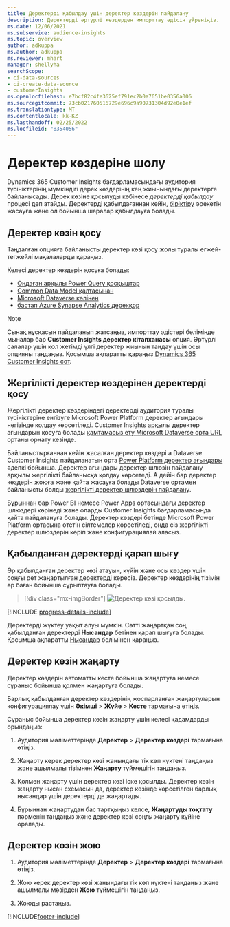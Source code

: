 ```yaml
---
title: Деректерді қабылдау үшін деректер көздерін пайдалану
description: Деректерді әртүрлі көздерден импорттау әдісін үйреніңіз.
ms.date: 12/06/2021
ms.subservice: audience-insights
ms.topic: overview
author: adkuppa
ms.author: adkuppa
ms.reviewer: mhart
manager: shellyha
searchScope:
- ci-data-sources
- ci-create-data-source
- customerInsights
ms.openlocfilehash: e7bcf82c4fe3625ef791ec2b0a7651be0356a006
ms.sourcegitcommit: 73cb021760516729e696c9a90731304d92e0e1ef
ms.translationtype: MT
ms.contentlocale: kk-KZ
ms.lasthandoff: 02/25/2022
ms.locfileid: "8354056"
---
```

# <a name="data-sources-overview"></a>Деректер көздеріне шолу



Dynamics 365 Customer Insights бағдарламасындағы аудитория түсініктерінің мүмкіндігі дерек көздерінің кең жиынындағы деректерге байланысады. Дерек көзіне қосылуды көбінесе *деректерді қабылдау* процесі деп атайды. Деректерді қабылдағаннан кейін, [біріктіру](data-unification.md) әрекетін жасауға және ол бойынша шаралар қабылдауға болады.

## <a name="add-a-data-source"></a>Деректер көзін қосу

Таңдалған опцияға байланысты деректер көзі қосу жолы туралы егжей-тегжейлі мақалаларды қараңыз.

Келесі деректер көздерін қосуға болады:

- [Ондаған арқылы Power Query қосқыштар](connect-power-query.md)
- [Common Data Model қалтасынан](connect-common-data-model.md)
- [Microsoft Dataverse көлінен](connect-dataverse-managed-lake.md)
- [бастап Azure Synapse Analytics дерекқор](connect-synapse.md)

> [!NOTE]
> Сынақ нұсқасын пайдаланып жатсаңыз, импорттау әдістері бөлімінде мыналар бар **Customer Insights деректер кітапханасы** опция. Әртүрлі салалар үшін қол жетімді үлгі деректер жиынын таңдау үшін осы опцияны таңдаңыз. Қосымша ақпаратты қараңыз [Dynamics 365 Customer Insights сот](../trial-signup.md).

## <a name="add-data-from-on-premises-data-sources"></a>Жергілікті деректер көздерінен деректерді қосу

Жергілікті деректер көздеріндегі деректерді аудитория туралы түсініктеріне енгізуге Microsoft Power Platform деректер ағындары негізінде қолдау көрсетіледі. Customer Insights арқылы деректер ағындарын қосуға болады [қамтамасыз ету Microsoft Dataverse орта URL](create-environment.md) ортаны орнату кезінде.

Байланыстырғаннан кейін жасалған деректер көздері a Dataverse Customer Insights пайдаланатын орта [Power Platform деректер ағындары](/power-query/dataflows/overview-dataflows-across-power-platform-dynamics-365) әдепкі бойынша. Деректер ағындары деректер шлюзін пайдалану арқылы жергілікті байланысқа қолдау көрсетеді. A дейін бар деректер көздерін жоюға және қайта жасауға болады Dataverse ортамен байланысты болды [жергілікті деректер шлюздерін пайдалану](/data-integration/gateway/service-gateway-app).

Бұрыннан бар Power BI немесе Power Apps ортасындағы деректер шлюздері көрінеді және оларды Customer Insights бағдарламасында қайта пайдалануға болады. Деректер көздері бетінде Microsoft Power Platform ортасына өтетін сілтемелер көрсетіледі, онда сіз жергілікті деректер шлюздерін көріп және конфигурациялай аласыз.

## <a name="review-ingested-data"></a>Қабылданған деректерді қарап шығу

Әр қабылданған деректер көзі атауын, күйін және осы көздер үшін соңғы рет жаңартылған деректерді көресіз. Деректер көздерінің тізімін әр баған бойынша сұрыптауға болады.

> [!div class="mx-imgBorder"]
> ![Деректер көзі қосылды.](media/configure-data-datasource-added.png "Деректер көзі қосылды")

[!INCLUDE [progress-details-include](../includes/progress-details-pane.md)]

Деректерді жүктеу уақыт алуы мүмкін. Сәтті жаңартқан соң, қабылданған деректерді **Нысандар** бетінен қарап шығуға болады. Қосымша ақпаратты [Нысандар](entities.md) бөлімінен қараңыз.

## <a name="refresh-a-data-source"></a>Деректер көзін жаңарту

Деректер көздерін автоматты кесте бойынша жаңартуға немесе сұраныс бойынша қолмен жаңартуға болады. 

Барлық қабылданған деректер көздерінің жоспарланған жаңартуларын конфигурациялау үшін **Әкімші** > **Жүйе** > [**Кесте**](system.md#schedule-tab) тармағына өтіңіз.

Сұраныс бойынша деректер көзін жаңарту үшін келесі қадамдарды орындаңыз:

1. Аудитория мәліметтерінде **Деректер** > **Деректер көздері** тармағына өтіңіз.

2. Жаңарту керек деректер көзі жанындағы тік көп нүктені таңдаңыз және ашылмалы тізімнен **Жаңарту** түймешігін таңдаңыз.

3. Қолмен жаңарту үшін деректер көзі іске қосылды. Деректер көзін жаңарту нысан схемасын да, деректер көзінде көрсетілген барлық нысандар үшін деректерді де жаңартады.

4. Бұрыннан жаңартудан бас тартқыңыз келсе, **Жаңартуды тоқтату** пәрменін таңдаңыз және деректер көзі соңғы жаңарту күйіне оралады.

## <a name="delete-a-data-source"></a>Деректер көзін жою

1. Аудитория мәліметтерінде **Деректер** > **Деректер көздері** тармағына өтіңіз.

2. Жою керек деректер көзі жанындағы тік көп нүктені таңдаңыз және ашылмалы мәзірден **Жою** түймешігін таңдаңыз.

3. Жоюды растаңыз.


[!INCLUDE[footer-include](../includes/footer-banner.md)]
